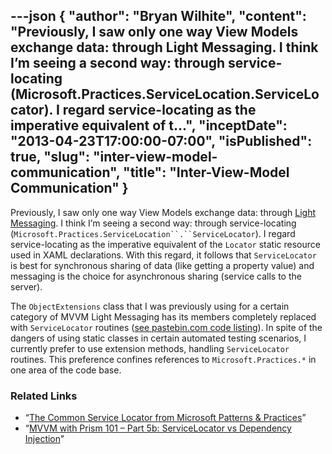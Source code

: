 ---json
{
  "author": "Bryan Wilhite",
  "content": "Previously, I saw only one way View Models exchange data: through Light Messaging. I think I’m seeing a second way: through service-locating (Microsoft.Practices.ServiceLocation.ServiceLocator). I regard service-locating as the imperative equivalent of t...",
  "inceptDate": "2013-04-23T17:00:00-07:00",
  "isPublished": true,
  "slug": "inter-view-model-communication",
  "title": "Inter-View-Model Communication"
}
---

Previously, I saw only one way View Models exchange data: through [Light Messaging](http://tonychampion.net/blog/index.php/2010/07/messaging-in-silverlight-with-mvvm-light/). I think I’m seeing a second way: through service-locating (`Microsoft.Practices.ServiceLocation``.``ServiceLocator`). I regard service-locating as the imperative equivalent of the `Locator` static resource used in XAML declarations. With this regard, it follows that `ServiceLocator` is best for synchronous sharing of data (like getting a property value) and messaging is the choice for asynchronous sharing (service calls to the server).

The `ObjectExtensions` class that I was previously using for a certain category of MVVM Light Messaging has its members completely replaced with `ServiceLocator` routines ([see pastebin.com code listing](http://pastebin.com/adWHcVZr)). In spite of the dangers of using static classes in certain automated testing scenarios, I currently prefer to use extension methods, handling `ServiceLocator` routines. This preference confines references to `Microsoft.Practices.*` in one area of the code base.

### Related Links

*   “[The Common Service Locator from Microsoft Patterns &amp; Practices](http://www.fatagnus.com/the-common-service-locator-from-microsoft-patterns-practices/)”
*   “[MVVM with Prism 101 – Part 5b: ServiceLocator vs Dependency Injection](http://www.developmentalmadness.com/archive/2009/11/02/mvvm-with-prism-101-ndash-part-5b-servicelocator-vs-depdency.aspx)”
